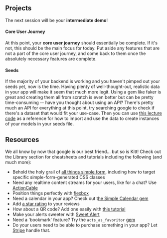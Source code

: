 ## Projects

The next session will be your **intermediate demo**!

#### Core User Journey

At this point, your **core user journey** should essentially be complete. If it's not, this should be the main focus for today. Put aside any features that are not a part of the core user journey, and come back to them once the absolutely necessary features are complete.

#### Seeds

If the majority of your backend is working and you haven't pimped out your seeds yet, now is the time. Having plenty of well-thought-out, realistic data in your app will make it seem that much more legit. Using a gem like faker is great and creating them all from scratch is even better but can be pretty time-consuming -- have you thought about using an API? There's pretty much an API for everything at this point, try searching google to check if there's a dataset that would fit your use-case. Then you can use [this lecture code](https://kitt.lewagon.com/karr/karr.kitt/lectures/rails/search-6/index.html?title=Search&program_id=1#/1/3) as a reference for how to import and use the data to create instances of your models in your seeds file.


## Resources
We all know by now that google is our best friend... but so is Kitt! Check out the Library section for cheatsheets and tutorials including the following (and much more):
- Behold the holy grail of [all things simple form](https://kitt.lewagon.com/knowledge/cheatsheets/simple_form), including how to target specific simple-form-generated CSS classes
- Need any realtime content streams for your users, like for a chat? Use [ActionCable](https://kitt.lewagon.com/camps/<user.batch_slug>/lectures/06-Projects%2F01-Pundit)
- Position things perfectly with [flexbox](https://kitt.lewagon.com/knowledge/cheatsheets/flexbox)
- Need a calendar in your app? Check out t[he Simple Calendar gem](https://kitt.lewagon.com/knowledge/tutorials/simple_calendar)
- Add [a star rating](https://kitt.lewagon.com/knowledge/tutorials/star_rating) to your reviews
- How about a QR code? Add one easily with [this tutorial](https://kitt.lewagon.com/knowledge/tutorials/qr_code)
- Make your alerts sweeter with [Sweet Alert](https://kitt.lewagon.com/knowledge/tutorials/sweetalert)
- Need a 'bookmark' feature? Try the `acts_as_favoritor` [gem](https://github.com/jonhue/acts_as_favoritor)
- Do your users need to be able to purchase something in your app? Let [Stripe](https://kitt.lewagon.com/knowledge/tutorials/stripe) handle that.
